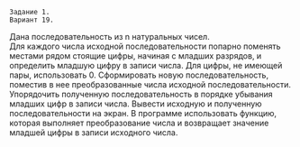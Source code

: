 	Задание 1.
	Вариант 19.  
   Дана последовательность из n натуральных чисел.  
   Для каждого числа исходной последовательности попарно поменять местами рядом стоящие цифры, начиная с младших разрядов,
и определить младшую цифру в записи числа. Для цифры, не имеющей пары, использовать 0. 
   Сформировать новую последовательность, поместив в нее преобразованные числа исходной последовательности. 
Упорядочить полученную последовательность в порядке убывания младших цифр в записи числа. Вывести исходную и полученную последовательности на экран.
   В программе использовать функцию, которая выполняет преобразование числа и возвращает значение младшей цифры в записи исходного числа.
